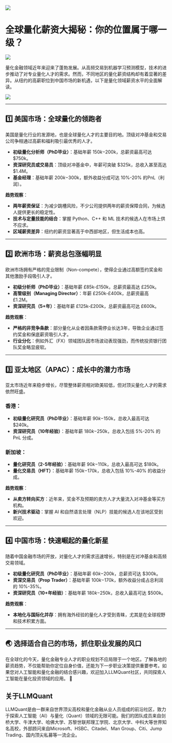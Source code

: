 ![](https://fastly.jsdelivr.net/gh/bucketio/img11@main/2024/10/21/1729466068183-23134fce-3131-4262-b18c-f378d71af4f6.gif)

# 全球量化薪资大揭秘：你的位置属于哪一级？

![](https://fastly.jsdelivr.net/gh/bucketio/img9@main/2024/10/20/1729465031968-b3c8959e-1d37-4b8a-91b1-b0b0dfe25143.png)

量化金融领域近年来迎来了蓬勃发展。从高频交易到机器学习预测模型，技术的进步推动了对专业量化人才的需求。然而，不同地区的量化薪资结构却有着显著的差异。从纽约的高薪职位到中国市场的新机遇，以下是量化领域薪资水平的全面解读。

![](https://fastly.jsdelivr.net/gh/bucketio/img13@main/2024/12/10/1733789089624-e303bf36-d475-4e34-b0b4-edc45db53b1a.png)

---

## 1️⃣ 美国市场：全球量化的领跑者

美国是量化行业的发源地，也是全球量化人才的主要目的地。顶级对冲基金和交易公司争相通过高薪和福利吸引最优秀的人才。  

- **初级量化分析师（PhD毕业）**：基础年薪 $150k-$200k，总薪资最高可达 $750k。  
- **资深研究员或交易员**：顶级对冲基金中，年薪可突破 $325k，总收入甚至高达 $1.4M。  
- **基金经理**：基础年薪 $200k-$300k，额外收益分成可达 10%-20% 的PnL（利润）。  

**趋势观察**：  

- **两年薪资保证**：为减少跳槽风险，不少公司提供两年的薪资保障合同，为候选人提供更长的稳定性。  
- **技术与定量技能的结合**：掌握 Python、C++ 和 ML 技术的候选人在市场上供不应求。  
- **区域薪资差异**：纽约的薪资显著高于中西部地区，但生活成本也高。  

---

## 2️⃣ 欧洲市场：薪资总包涨幅明显

欧洲市场拥有严格的竞业限制（Non-compete），使得企业通过高额签约奖金和其他激励手段吸引人才。  

- **初级分析师（PhD毕业）**：基础年薪 £85k-£150k，总薪资最高达 £250k。  
- **高管级别（Managing Director）**：年薪 £250k-£400k，总薪资最高 £1.2M。  
- **资深研究员（5+年）**：基础年薪 £125k-£200k，总薪资最高可达 £600k。  

**趋势观察**：  

- **严格的非竞争条款**：部分量化从业者因条款需停业长达3年，导致企业通过签约奖金和保底薪资吸引人才。  
- **行业分化**：例如外汇（FX）领域团队因市场波动表现强劲，而传统投资银行团队奖金略显疲软。

---

## 3️⃣ 亚太地区（APAC）：成长中的潜力市场

亚太市场近年来稳步增长，尽管整体薪资相对欧美较低，但对顶尖量化人才的需求依然旺盛。  

### **香港：**  

- **初级量化研究员（PhD毕业）**：基础年薪 $90k-$150k，总收入最高可达 $240k。  
- **资深研究员（10年经验）**：基础年薪 $180k-$250k，总收入包括 5%-20% 的PnL 分成。  

### **新加坡：**  

- **量化研究员（2-5年经验）**：基础年薪 $90k-$110k，总收入最高可达 $180k。  
- **量化交易员（HFT）**：基础年薪 $150k-$170k，总收入包括 10%-40% 的收益分成。  

**趋势观察**：  

- **从卖方转向买方**：近年来，奖金不及预期的卖方人才大量流入对冲基金等买方机构。  
- **新兴技术驱动**：掌握 AI 和自然语言处理（NLP）技能的候选人在该地区受到欢迎。

---

## 4️⃣ 中国市场：快速崛起的量化新星

随着中国金融市场的开放，对量化人才的需求迅速增长，特别是在对冲基金和高频交易领域。  

- **初级量化研究员（PhD毕业）**：基础年薪 $60k-$200k，总薪资可达 $300k。  
- **资深交易员（Prop Trader）**：基础年薪 $100k-$170k，额外收益分成占总利润的 10%-35%。  
- **资深研究员（10+年经验）**：基础年薪 $180k-$250k，总收入最高可达 $500k。  

**趋势观察**：  

- **本地化与国际化并存**：拥有海外经验的量化人才受到青睐，尤其是在全球视野和技术积累方面。

---

## 🌏 选择适合自己的市场，抓住职业发展的风口

在全球化的今天，量化金融专业人才的职业规划不应局限于一个地区。了解各地的薪资趋势，不仅能帮助你定位自身价值，还能为下一步职业决策提供重要参考。如果您对人工智能和量化金融的结合感兴趣，欢迎加入LLMQuant社区，共同探索人工智能在量化投资领域的应用。 🚀

## 关于LLMQuant

LLMQuant是由一群来自世界顶尖高校和量化金融从业人员组成的前沿社区，致力于探索人工智能（AI）与量化（Quant）领域的无限可能。我们的团队成员来自剑桥大学、牛津大学、哈佛大学、苏黎世联邦理工学院、北京大学、中科大等世界知名高校，外部顾问来自Microsoft、HSBC、Citadel、Man Group、Citi、Jump Trading、国内顶尖私募等一流企业。
